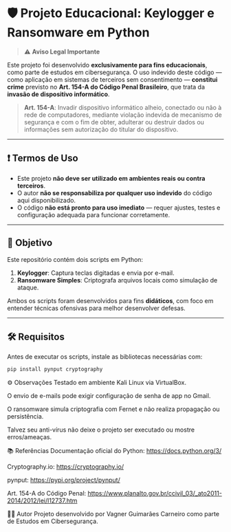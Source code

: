 # 🛡️ Projeto Educacional: Keylogger e Ransomware em Python

> ⚠️ **Aviso Legal Importante**

Este projeto foi desenvolvido **exclusivamente para fins educacionais**, como parte de estudos em cibersegurança. O uso indevido deste código — como aplicação em sistemas de terceiros sem consentimento — **constitui crime** previsto no **Art. 154-A do Código Penal Brasileiro**, que trata da **invasão de dispositivo informático**.

> **Art. 154-A**: Invadir dispositivo informático alheio, conectado ou não à rede de computadores, mediante violação indevida de mecanismo de segurança e com o fim de obter, adulterar ou destruir dados ou informações sem autorização do titular do dispositivo.

---

## ❗ Termos de Uso

- Este projeto **não deve ser utilizado em ambientes reais ou contra terceiros**.
- O autor **não se responsabiliza por qualquer uso indevido** do código aqui disponibilizado.
- O código **não está pronto para uso imediato** — requer ajustes, testes e configuração adequada para funcionar corretamente.

---

## 🧪 Objetivo

Este repositório contém dois scripts em Python:

1. **Keylogger**: Captura teclas digitadas e envia por e-mail.
2. **Ransomware Simples**: Criptografa arquivos locais como simulação de ataque.

Ambos os scripts foram desenvolvidos para fins **didáticos**, com foco em entender técnicas ofensivas para melhor desenvolver defesas.

---

## 🛠️ Requisitos

Antes de executar os scripts, instale as bibliotecas necessárias com:

```bash
pip install pynput cryptography
```

⚙️ Observações
Testado em ambiente Kali Linux via VirtualBox.

O envio de e-mails pode exigir configuração de senha de app no Gmail.

O ransomware simula criptografia com Fernet e não realiza propagação ou persistência.

Talvez seu anti-vírus não deixe o projeto ser executado ou mostre erros/ameaças.

📚 Referências
Documentação oficial do Python: https://docs.python.org/3/

Cryptography.io: https://cryptography.io/

pynput: https://pypi.org/project/pynput/

Art. 154-A do Código Penal: https://www.planalto.gov.br/ccivil_03/_ato2011-2014/2012/lei/l12737.htm

👨‍💻 Autor
Projeto desenvolvido por Vagner Guimarães Carneiro como parte de Estudos em Cibersegurança.
